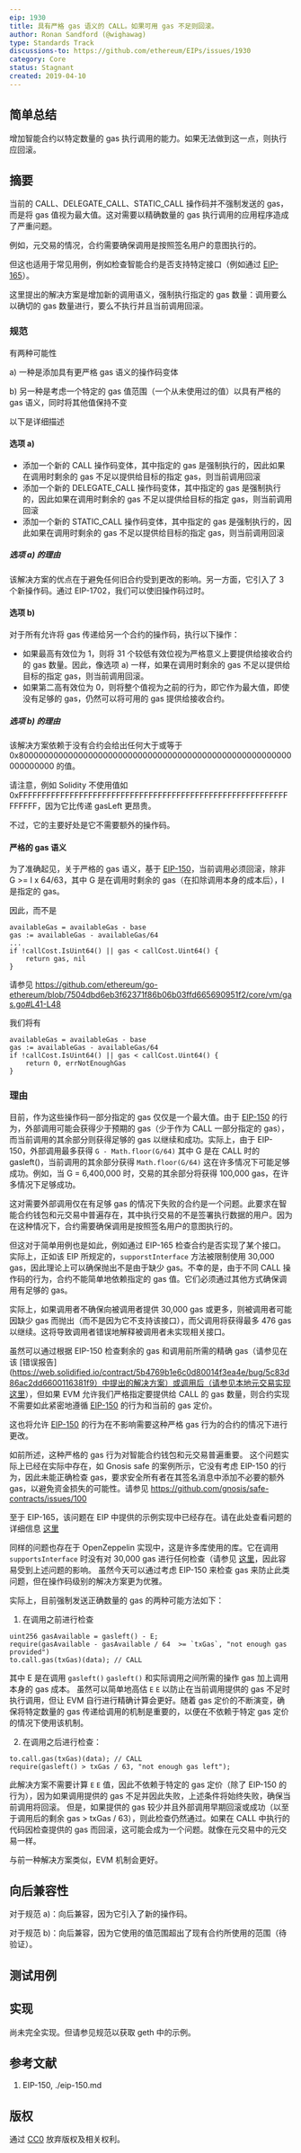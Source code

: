```yaml
---
eip: 1930
title: 具有严格 gas 语义的 CALL。如果可用 gas 不足则回滚。
author: Ronan Sandford (@wighawag)
type: Standards Track
discussions-to: https://github.com/ethereum/EIPs/issues/1930
category: Core
status: Stagnant
created: 2019-04-10
---
```


## 简单总结

增加智能合约以特定数量的 gas 执行调用的能力。如果无法做到这一点，则执行应回滚。

## 摘要

当前的 CALL、DELEGATE_CALL、STATIC_CALL 操作码并不强制发送的 gas，而是将 gas 值视为最大值。这对需要以精确数量的 gas 执行调用的应用程序造成了严重问题。

例如，元交易的情况，合约需要确保调用是按照签名用户的意图执行的。

但这也适用于常见用例，例如检查智能合约是否支持特定接口（例如通过 [EIP-165](./eip-165.md)）。

这里提出的解决方案是增加新的调用语义，强制执行指定的 gas 数量：调用要么以确切的 gas 数量进行，要么不执行并且当前调用回滚。

### 规范

有两种可能性

a) 一种是添加具有更严格 gas 语义的操作码变体

b) 另一种是考虑一个特定的 gas 值范围（一个从未使用过的值）以具有严格的 gas 语义，同时将其他值保持不变

以下是详细描述

#### 选项 a)

- 添加一个新的 CALL 操作码变体，其中指定的 gas 是强制执行的，因此如果在调用时剩余的 gas 不足以提供给目标的指定 gas，则当前调用回滚
- 添加一个新的 DELEGATE_CALL 操作码变体，其中指定的 gas 是强制执行的，因此如果在调用时剩余的 gas 不足以提供给目标的指定 gas，则当前调用回滚
- 添加一个新的 STATIC_CALL 操作码变体，其中指定的 gas 是强制执行的，因此如果在调用时剩余的 gas 不足以提供给目标的指定 gas，则当前调用回滚

##### 选项 a) 的理由
该解决方案的优点在于避免任何旧合约受到更改的影响。另一方面，它引入了 3 个新操作码。通过 EIP-1702，我们可以使旧操作码过时。

#### 选项 b)

对于所有允许将 gas 传递给另一个合约的操作码，执行以下操作：
- 如果最高有效位为 1，则将 31 个较低有效位视为严格意义上要提供给接收合约的 gas 数量。因此，像选项 a) 一样，如果在调用时剩余的 gas 不足以提供给目标的指定 gas，则当前调用回滚。
- 如果第二高有效位为 0，则将整个值视为之前的行为，即它作为最大值，即使没有足够的 gas，仍然可以将可用的 gas 提供给接收合约。

##### 选项 b) 的理由
该解决方案依赖于没有合约会给出任何大于或等于 0x8000000000000000000000000000000000000000000000000000000000000000 的值。

请注意，例如 Solidity 不使用值如 0xFFFFFFFFFFFFFFFFFFFFFFFFFFFFFFFFFFFFFFFFFFFFFFFFFFFFFFFFFFFFFFFF，因为它比传递 gasLeft 更昂贵。

不过，它的主要好处是它不需要额外的操作码。

#### 严格的 gas 语义

为了准确起见，关于严格的 gas 语义，基于 [EIP-150](./eip-150.md)，当前调用必须回滚，除非 G >= I x 64/63，其中 G 是在调用时剩余的 gas（在扣除调用本身的成本后），I 是指定的 gas。

因此，而不是
```
availableGas = availableGas - base
gas := availableGas - availableGas/64
...
if !callCost.IsUint64() || gas < callCost.Uint64() {
    return gas, nil
}
```
请参见 https://github.com/ethereum/go-ethereum/blob/7504dbd6eb3f62371f86b06b03ffd665690951f2/core/vm/gas.go#L41-L48

我们将有
```
availableGas = availableGas - base
gas := availableGas - availableGas/64
if !callCost.IsUint64() || gas < callCost.Uint64() {
    return 0, errNotEnoughGas
}
```

### 理由

目前，作为这些操作码一部分指定的 gas 仅仅是一个最大值。由于 [EIP-150](./eip-150.md) 的行为，外部调用可能会获得少于预期的 gas（少于作为 CALL 一部分指定的 gas），而当前调用的其余部分则获得足够的 gas 以继续和成功。实际上，由于 EIP-150，外部调用最多获得 ```G - Math.floor(G/64)``` 其中 G 是在 CALL 时的 gasleft()，当前调用的其余部分获得 ```Math.floor(G/64)``` 这在许多情况下可能足够成功。例如，当 G = 6,400,000 时，交易的其余部分将获得 100,000 gas，在许多情况下足够成功。

这对需要外部调用仅在有足够 gas 的情况下失败的合约是一个问题。此要求在智能合约钱包和元交易中普遍存在，其中执行交易的不是签署执行数据的用户。因为在这种情况下，合约需要确保调用是按照签名用户的意图执行的。

但这对于简单用例也是如此，例如通过 EIP-165 检查合约是否实现了某个接口。实际上，正如该 EIP 所规定的，```supporstInterface``` 方法被限制使用 30,000 gas，因此理论上可以确保抛出不是由于缺少 gas。不幸的是，由于不同 CALL 操作码的行为，合约不能简单地依赖指定的 gas 值。它们必须通过其他方式确保调用有足够的 gas。

实际上，如果调用者不确保向被调用者提供 30,000 gas 或更多，则被调用者可能因缺少 gas 而抛出（而不是因为它不支持该接口），而父调用将获得最多 476 gas 以继续。这将导致调用者错误地解释被调用者未实现相关接口。

虽然可以通过根据 EIP-150 检查剩余的 gas 和调用前所需的精确 gas（请参见在该 [错误报告](https://web.solidified.io/contract/5b4769b1e6c0d80014f3ea4e/bug/5c83d86ac2dd6600116381f9）中提出的解决方案）或调用后（请参见本地元交易实现 [这里](https://github.com/pixowl/thesandbox-contracts/blob/623f4d4ca10644dcee145bcbd9296579a1543d3d/src/Sand/erc20/ERC20MetaTxExtension.sol#L176)），但如果 EVM 允许我们严格指定要提供给 CALL 的 gas 数量，则合约实现不需要如此紧密地遵循 [EIP-150](./eip-150.md) 的行为和当前的 gas 定价。

这也将允许 [EIP-150](./eip-150.md) 的行为在不影响需要这种严格 gas 行为的合约的情况下进行更改。

如前所述，这种严格的 gas 行为对智能合约钱包和元交易普遍重要。
这个问题实际上已经在实际中存在，如 Gnosis safe 的案例所示，它没有考虑 EIP-150 的行为，因此未能正确检查 gas，要求安全所有者在其签名消息中添加不必要的额外 gas，以避免资金损失的可能性。请参见 https://github.com/gnosis/safe-contracts/issues/100

至于 EIP-165，该问题在 EIP 中提供的示例实现中已经存在。请在此处查看问题的详细信息 [这里](https://github.com/ethereum/EIPs/pull/881#issuecomment-491677748)

同样的问题也存在于 OpenZeppelin 实现中，这是许多库使用的库。它在调用 ```supportsInterface``` 时没有对 30,000 gas 进行任何检查（请参见 [这里](https://github.com/OpenZeppelin/openzeppelin-solidity/blob/fa004a7f5de572b3dbcde1a8a81f9a87e353e799/contracts/introspection/ERC165Checker.sol#L37)，因此容易受到上述问题的影响。
虽然今天可以通过考虑 EIP-150 来检查 gas 来防止此类问题，但在操作码级别的解决方案更为优雅。

实际上，目前强制发送正确数量的 gas 的两种可能方法如下：

1) 在调用之前进行检查

```
uint256 gasAvailable = gasleft() - E;
require(gasAvailable - gasAvailable / 64  >= `txGas`, "not enough gas provided")
to.call.gas(txGas)(data); // CALL
```
其中 E 是在调用 `gasleft()` 
```gasleft()``` 
和实际调用之间所需的操作 gas 加上调用本身的 gas 成本。
虽然可以简单地高估 `E` 
```E``` 
以防止在当前调用提供的 gas 不足时执行调用，但让 EVM 自行进行精确计算会更好。随着 gas 定价的不断演变，确保将特定数量的 gas 传递给调用的机制是重要的，以便在不依赖于特定 gas 定价的情况下使用该机制。

2) 在调用之后进行检查：

```
to.call.gas(txGas)(data); // CALL
require(gasleft() > txGas / 63, "not enough gas left");
```
此解决方案不需要计算 `E` 
```E``` 
值，因此不依赖于特定的 gas 定价（除了 EIP-150 的行为），因为如果调用提供的 gas 不足并因此失败，上述条件将始终失败，确保当前调用将回滚。
但是，如果提供的 gas 较少并且外部调用早期回滚或成功（以至于调用后的剩余 gas > txGas / 63），则此检查仍然通过。如果在 CALL 中执行的代码因检查提供的 gas 而回滚，这可能会成为一个问题。就像在元交易中的元交易一样。

与前一种解决方案类似，EVM 机制会更好。

## 向后兼容性

对于规范 a)：向后兼容，因为它引入了新的操作码。

对于规范 b)：向后兼容，因为它使用的值范围超出了现有合约所使用的范围（待验证）。

## 测试用例

## 实现

尚未完全实现。但请参见规范以获取 geth 中的示例。

## 参考文献

1. EIP-150, ./eip-150.md

## 版权

通过 [CC0](../LICENSE.md) 放弃版权及相关权利。